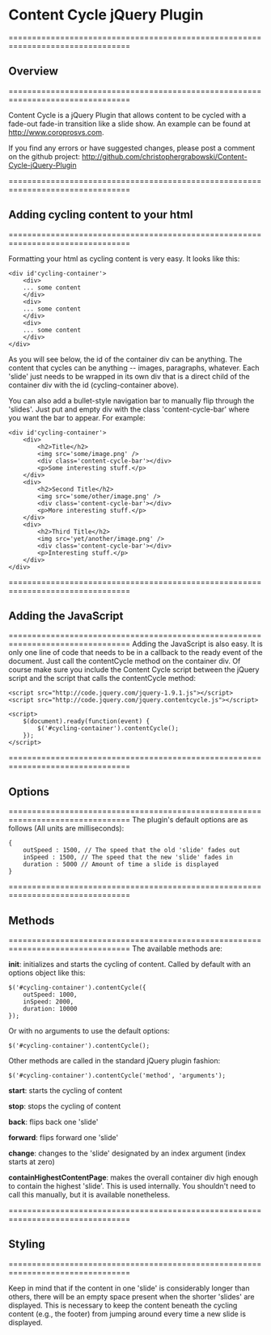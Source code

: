 # Content Cycle jQuery Plugin #
================================================================================

## Overview ##
================================================================================

Content Cycle is a jQuery Plugin that allows content to be cycled with a fade-out fade-in transition like a slide show. An example can be found at http://www.coroprosvs.com.

If you find any errors or have suggested changes, please post a comment on the
github project: http://github.com/christophergrabowski/Content-Cycle-jQuery-Plugin

================================================================================


## Adding cycling content to your html ##
================================================================================

Formatting your html as cycling content is very easy. It looks like this:

```
<div id'cycling-container'>
    <div>
    ... some content
    </div>
    <div>
    ... some content
    </div>
    <div>
    ... some content
    </div>
</div>
```

As you will see below, the id of the container div can be anything. The content
that cycles can be anything -- images, paragraphs, whatever. Each 'slide' just
needs to be wrapped in its own div that is a direct child of the container div
with the id (cycling-container above).

You can also add a bullet-style navigation bar to manually flip through the
'slides'. Just put and empty div with the class 'content-cycle-bar' where
you want the bar to appear. For example:

```
<div id'cycling-container'>
    <div>
        <h2>Title</h2>
        <img src='some/image.png' />
        <div class='content-cycle-bar'></div>
        <p>Some interesting stuff.</p>
    </div>
    <div>
        <h2>Second Title</h2>
        <img src='some/other/image.png' />
        <div class='content-cycle-bar'></div>
        <p>More interesting stuff.</p>
    </div>
    <div>
        <h2>Third Title</h2>
        <img src='yet/another/image.png' />
        <div class='content-cycle-bar'></div>
        <p>Interesting stuff.</p>
    </div>
</div>
```

================================================================================


## Adding the JavaScript ##
================================================================================
Adding the JavaScript is also easy. It is only one line of code that needs to be
in a callback to the ready event of the document. Just call the contentCycle method
on the container div. Of course make sure you include the Content Cycle script
between the jQuery script and the script that calls the contentCycle method:

```
<script src="http://code.jquery.com/jquery-1.9.1.js"></script>
<script src="http://code.jquery.com/jquery.contentcycle.js"></script>

<script>
    $(document).ready(function(event) {
        $('#cycling-container').contentCycle();
    });
</script>
```

================================================================================


## Options ##
================================================================================
The plugin's default options are as follows (All units are milliseconds):

```
{
    outSpeed : 1500, // The speed that the old 'slide' fades out
    inSpeed : 1500, // The speed that the new 'slide' fades in
    duration : 5000 // Amount of time a slide is displayed
}
```

================================================================================


## Methods ##
================================================================================
The available methods are:

**init**: initializes and starts the cycling of content. Called by default with an
options object like this:

```
$('#cycling-container').contentCycle({
    outSpeed: 1000,
    inSpeed: 2000,
    duration: 10000
});
```

Or with no arguments to use the default options:

```
$('#cycling-container').contentCycle();
```

Other methods are called in the standard jQuery plugin fashion:

```
$('#cycling-container').contentCycle('method', 'arguments');
```

**start**: starts the cycling of content

**stop**: stops the cycling of content

**back**: flips back one 'slide'

**forward**: flips forward one 'slide'

**change**: changes to the 'slide' designated by an index argument (index starts at zero)

**containHighestContentPage**: makes the overall container div high enough to
contain the highest 'slide'. This is used internally. You shouldn't need to call
this manually, but it is available nonetheless.

================================================================================


## Styling ##
================================================================================

Keep in mind that if the content in one 'slide' is considerably longer than others,
there will be an empty space present when the shorter 'slides' are displayed.
This is necessary to keep the content beneath the cycling content (e.g., the footer)
from jumping around every time a new slide is displayed.